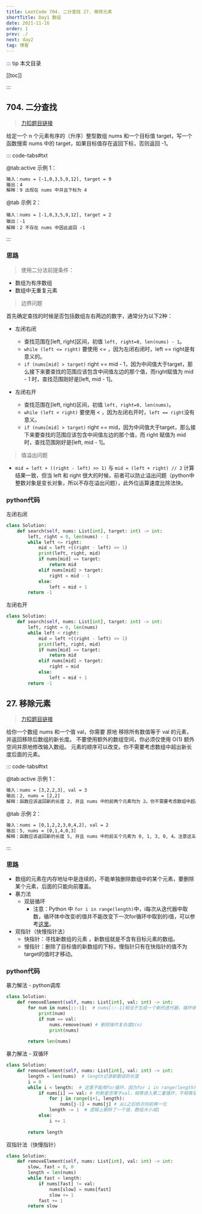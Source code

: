 ```yaml
---
title: LeetCode 704. 二分查找 27. 移除元素
shortTitle: Day1 数组
date: 2021-11-16
order: 1
prev: ./
next: day2
tag: 博客
---
```


::: tip 本文目录

[[toc]]

:::

## 704. 二分查找

> [力扣题目链接](https://leetcode.cn/problems/binary-search/)

给定一个 n 个元素有序的（升序）整型数组 nums 和一个目标值 target，写一个函数搜索 nums 中的 target，如果目标值存在返回下标，否则返回 -1。

::: code-tabs#txt

@tab:active 示例 1：

```txt
输入：nums = [-1,0,3,5,9,12], target = 9
输出：4
解释：9 出现在 nums 中并且下标为 4
```

@tab 示例 2：

```txr
输入：nums = [-1,0,3,5,9,12], target = 2
输出：-1
解释：2 不存在 nums 中因此返回 -1
```

:::

### 思路

> 使用二分法前提条件：

- 数组为有序数组
- 数组中无重复元素

> 边界问题

首先确定查找的时候是否包括数组左右两边的数字，通常分为以下2种：

- 左闭右闭
  - 查找范围在[left, right]区间，初值 `left, right=0, len(nums) - 1`。
  - `while (left <= right)` 要使用 <= ，因为左闭右闭时，left == right是有意义的。
  - `if (nums[mid] > target)` right == mid - 1，因为中间值大于target，那么接下来要查找的范围应该包含中间值左边的那个值，而right赋值为 mid - 1 时，查找范围刚好是[left, mid - 1]。

- 左闭右开
  - 查找范围在[left, right)区间，初值 `left, right=0, len(nums)`。
  - `while (left < right)` 要使用 < ，因为左闭右开时，`left == right`没有意义。
  - `if (nums[mid] > target)` right == mid，因为中间值大于target，那么接下来要查找的范围应该包含中间值左边的那个值，而 right 赋值为 mid 时，查找范围刚好是[left, mid - 1]。

> 值溢出问题

- `mid = left + ((right - left) >> 1)` 与 `mid = (left + right) // 2` 计算结果一致，但当 left 和 right 很大的时候，前者可以防止溢出问题（python中整数对象是变长对象，所以不存在溢出问题），此外位运算速度比除法快。

### python代码

左闭右闭

```python
class Solution:
    def search(self, nums: List[int], target: int) -> int:
        left, right = 0, len(nums) - 1
        while left <= right:
            mid = left +((right - left) >> 1)
            print(left, right, mid)
            if nums[mid] == target:
                return mid
            elif nums[mid] > target:
                right = mid - 1
            else:
                left = mid + 1
        return -1 
```

左闭右开

```python
class Solution:
    def search(self, nums: List[int], target: int) -> int:
        left, right = 0, len(nums)
        while left < right:
            mid = left +((right - left) >> 1)
            print(left, right, mid)
            if nums[mid] == target:
                return mid
            elif nums[mid] > target:
                right = mid
            else:
                left = mid + 1
        return -1 
```

## 27. 移除元素

> [力扣题目链接](https://leetcode.cn/problems/remove-element/)

给你一个数组 nums 和一个值 val，你需要 原地 移除所有数值等于 val 的元素，并返回移除后数组的新长度。
不要使用额外的数组空间，你必须仅使用 O(1) 额外空间并原地修改输入数组。
元素的顺序可以改变。你不需要考虑数组中超出新长度后面的元素。

::: code-tabs#txt

@tab:active 示例 1：

```txt
输入：nums = [3,2,2,3], val = 3
输出：2, nums = [2,2]
解释：函数应该返回新的长度 2, 并且 nums 中的前两个元素均为 2。你不需要考虑数组中超出新长度后面的元素。例如，函数返回的新长度为 2 ，而 nums = [2,2,3,3] 或 nums = [2,2,0,0]，也会被视作正确答案。
```

@tab 示例 2：

```txt
输入：nums = [0,1,2,2,3,0,4,2], val = 2
输出：5, nums = [0,1,4,0,3]
解释：函数应该返回新的长度 5, 并且 nums 中的前五个元素为 0, 1, 3, 0, 4。注意这五个元素可为任意顺序。你不需要考虑数组中超出新长度后面的元素。
```

:::

### 思路

- 数组的元素在内存地址中是连续的，不能单独删除数组中的某个元素，要删除某个元素，后面的只能向前覆盖。
- 暴力法
  - 双层循环
    - 注意：Python 中 `for i in range(length)`中，i每次从迭代器中取数，循环体中改变i的值并不能改变下一次for循环中取到的i值，可以参考[这里](https://blog.csdn.net/zhimou/article/details/105537102)。
- 双指针（快慢指针法）
  - 快指针：寻找新数组的元素 ，新数组就是不含有目标元素的数组。
  - 慢指针：删除了目标值的新数组的下标，慢指针只有在快指针的值不为target的值时才移动。

### python代码

暴力解法 - python调库

```python
class Solution:
    def removeElement(self, nums: List[int], val: int) -> int:
        for num in nums[::-1]:  # nums[::-1]相当于生成一个新的迭代器，循环体内remove不影响这里num取数
            print(num)
            if num == val:
                nums.remove(num) # 删除操作复杂度O(n)
                print(nums)
        
        return len(nums)
```

暴力解法 - 双循环

```python
class Solution:
    def removeElement(self, nums: List[int], val: int) -> int:
        length = len(nums)  # length记录新数组的长度
        i = 0
        while i < length:  # 这里不能用for循环，因为for i in range(length)中，i每次从迭代器中取数，循环体中改变i的值并不能改变下一次for循环中取到的i值
            if nums[i] == val: # 判断是否等于val，相等进入第二重循环，不相等变量i加1继续执行第一重循环
                for j in range(i+1, length):
                    nums[j-1] = nums[j] # 从i之后依次向前移一位
                length -= 1  # 逻辑上删除了一个值，数组大小减1
            else:
                i += 1
        
        return length
```

双指针法（快慢指针）

```python
class Solution:
    def removeElement(self, nums: List[int], val: int) -> int:
        slow, fast = 0, 0
        length = len(nums)
        while fast < length:
            if nums[fast] != val:
                nums[slow] = nums[fast]
                slow += 1
            fast += 1
        return slow
```
